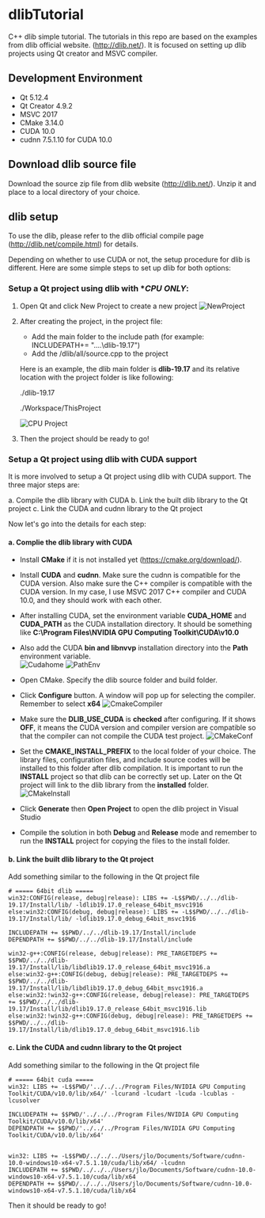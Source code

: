 # dlibTutorial
C++ dlib simple tutorial. The tutorials in this repo are based on the examples from dlib official website.
(http://dlib.net/). It is focused on setting up dlib projects using Qt creator and MSVC compiler. 

## Development Environment 

- Qt 5.12.4
- Qt Creator 4.9.2
- MSVC 2017
- CMake 3.14.0
- CUDA 10.0
- cudnn 7.5.1.10 for CUDA 10.0

## Download dlib source file

Download the source zip file from dlib website (http://dlib.net/). Unzip it and place to a local directory of your 
choice. 


## dlib setup

To use the dlib, please refer to the dlib official compile page (http://dlib.net/compile.html) for details.

Depending on whether to use CUDA or not, the setup procedure for dlib is different. Here are some simple steps
to set up dlib for both options:

### Setup a Qt project using dlib with **CPU ONLY*:

1. Open Qt and click New Project to create a new project
![NewProject](./Images/NewProject.png)   

2. After creating the project, in the project file:
	- Add the main folder to the include path (for example: INCLUDEPATH+= "..\..\dlib-19.17") 
	- Add the /dlib/all/source.cpp to the project
	
	Here is an example, the dlib main folder is **dlib-19.17** and its relative location with the project folder
	is like following:
	
	./dlib-19.17
	
	./Workspace/ThisProject
	
	![CPU Project](./Images/CpuProject.png)
	
3. Then the project should be ready to go!

### Setup a Qt project using dlib with **CUDA** support

It is more involved to setup a Qt project using dlib with CUDA support. The three major steps are:

a. Compile the dlib library with CUDA 
b. Link the built dlib library to the Qt project
c. Link the CUDA and cudnn library to the Qt project

Now let's go into the details for each step:

#### a. Complie the dlib library with CUDA

- Install **CMake** if it is not installed yet (https://cmake.org/download/).
- Install **CUDA** and **cudnn**. Make sure the cudnn is compatible for the CUDA version. Also make sure the C++ compiler
  is compatible with the CUDA version. In my case, I use MSVC 2017 C++ compiler and CUDA 10.0, and they should work 
  with each other.
- After installing CUDA, set the environment variable **CUDA_HOME** and **CUDA_PATH** as the CUDA installation directory. It should 
  be something like  **C:\Program Files\NVIDIA GPU Computing Toolkit\CUDA\v10.0**
- Also add the CUDA **bin and libnvvp** installation directory into the **Path** environment variable.   
![Cudahome](./Images/CUDAHOME.png)
![PathEnv](./Images/PathEnv.png)

- Open CMake. Specify the dlib source folder and build folder. 
- Click **Configure** button. A window will pop up for selecting the compiler. Remember to select **x64**
![CmakeCompiler](./Images/CMakeCompiler.png)
- Make sure the **DLIB_USE_CUDA** is **checked** after configuring. If it shows **OFF**, it means the CUDA version and compiler 
  version are compatible so that the compiler can not compile the CUDA test project. 
![CMakeConf](./Images/CMakeConf.png)
- Set the **CMAKE_INSTALL_PREFIX** to the local folder of your choice. The library files, configuration files, and include source codes
will be installed to this folder after dlib compilation. It is important to run the **INSTALL** project so that dlib can be 
correctly set up. Later on the Qt project will link to the dlib library from the **installed** folder.
![CMakeInstall](./Images/CMakeInstall.png)
- Click **Generate** then **Open Project** to open the dlib project in Visual Studio
- Compile the solution in both **Debug** and **Release** mode and remember to run the **INSTALL** project for copying the files 
to the install folder.

#### b. Link the built dlib library to the Qt project

Add something similar to the following in the Qt project file

```
# ===== 64bit dlib =====
win32:CONFIG(release, debug|release): LIBS += -L$$PWD/../../dlib-19.17/Install/lib/ -ldlib19.17.0_release_64bit_msvc1916
else:win32:CONFIG(debug, debug|release): LIBS += -L$$PWD/../../dlib-19.17/Install/lib/ -ldlib19.17.0_debug_64bit_msvc1916

INCLUDEPATH += $$PWD/../../dlib-19.17/Install/include
DEPENDPATH += $$PWD/../../dlib-19.17/Install/include

win32-g++:CONFIG(release, debug|release): PRE_TARGETDEPS += $$PWD/../../dlib-19.17/Install/lib/libdlib19.17.0_release_64bit_msvc1916.a
else:win32-g++:CONFIG(debug, debug|release): PRE_TARGETDEPS += $$PWD/../../dlib-19.17/Install/lib/libdlib19.17.0_debug_64bit_msvc1916.a
else:win32:!win32-g++:CONFIG(release, debug|release): PRE_TARGETDEPS += $$PWD/../../dlib-19.17/Install/lib/dlib19.17.0_release_64bit_msvc1916.lib
else:win32:!win32-g++:CONFIG(debug, debug|release): PRE_TARGETDEPS += $$PWD/../../dlib-19.17/Install/lib/dlib19.17.0_debug_64bit_msvc1916.lib
```

#### c. Link the CUDA and cudnn library to the Qt project

Add something similar to the following in the Qt project file

```
# ===== 64bit cuda =====
win32: LIBS += -L$$PWD/'../../../Program Files/NVIDIA GPU Computing Toolkit/CUDA/v10.0/lib/x64/' -lcurand -lcudart -lcuda -lcublas -lcusolver

INCLUDEPATH += $$PWD/'../../../Program Files/NVIDIA GPU Computing Toolkit/CUDA/v10.0/lib/x64'
DEPENDPATH += $$PWD/'../../../Program Files/NVIDIA GPU Computing Toolkit/CUDA/v10.0/lib/x64'


win32: LIBS += -L$$PWD/../../../Users/jlo/Documents/Software/cudnn-10.0-windows10-x64-v7.5.1.10/cuda/lib/x64/ -lcudnn
INCLUDEPATH += $$PWD/../../../Users/jlo/Documents/Software/cudnn-10.0-windows10-x64-v7.5.1.10/cuda/lib/x64
DEPENDPATH += $$PWD/../../../Users/jlo/Documents/Software/cudnn-10.0-windows10-x64-v7.5.1.10/cuda/lib/x64
```
 
Then it should be ready to go! 
 


	
	
	
	



 
